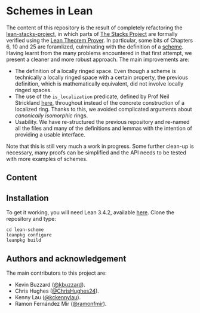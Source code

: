 # Schemes in Lean

The content of this repository is the result of completely refactoring the [lean-stacks-project](https://github.com/kbuzzard/lean-stacks-project), in which parts of [The Stacks Project](https://stacks.math.columbia.edu/) are formally verified using the [Lean Theorem Prover](https://leanprover.github.io/). In particular, some bits of Chapters 6, 10 and 25 are foramlized, culminating with the definition of a [scheme](https://stacks.math.columbia.edu/tag/01II). Having learnt from the many problems encountered in that first attempt, we present a cleaner and more robust approach. The main improvements are:

* The definition of a locally ringed space. Even though a scheme is technically a locally ringed space with a certain property, the previous definition, which is mathematically equivalent, did not involve locally ringed spaces.
* The use of the `is_localization` predicate, defined by Prof Neil Strickland [here](https://github.com/NeilStrickland/lean_comm_alg/blob/master/src/localization.lean), throughout instead of the concrete construction of a localized ring. Thanks to this, we avoided complicated arguments about *canonically isomorphic* rings.
* Usability. We have re-structured the previous repository and re-named all the files and many of the definitions and lemmas with the intention of providing a usable interface.

Note that this is still very much a work in progress. Some further clean-up is necessary, many proofs can be simplified and the API needs to be tested with more examples of schemes.

## Content



## Installation

To get it working, you will need Lean 3.4.2, available [here](https://github.com/leanprover/lean/releases/tag/v3.4.2). Clone the repository and type:

```
cd lean-scheme
leanpkg configure
leanpkg build
```

## Authors and acknowledgement

The main contributors to this project are:

* Kevin Buzzard ([@kbuzzard](https://github.com/kbuzzard)).
* Chris Hughes ([@ChrisHughes24](https://github.com/ChrisHughes24)).
* Kenny Lau ([@kckennylau](https://github.com/kckennylau)).
* Ramon Fernández Mir ([@ramonfmir](https://github.com/ramonfmir)).
